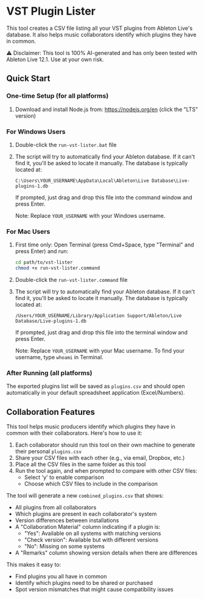 # VST Plugin Lister

This tool creates a CSV file listing all your VST plugins from Ableton Live's database. It also helps music collaborators identify which plugins they have in common.

⚠️ Disclaimer: This tool is 100% AI-generated and has only been tested with Ableton Live 12.1. Use at your own risk.

## Quick Start

### One-time Setup (for all platforms)
1. Download and install Node.js from: https://nodejs.org/en (click the "LTS" version)

### For Windows Users
1. Double-click the `run-vst-lister.bat` file
2. The script will try to automatically find your Ableton database. If it can't find it, you'll be asked to locate it manually. The database is typically located at:
   ```
   C:\Users\YOUR_USERNAME\AppData\Local\Ableton\Live Database\Live-plugins-1.db
   ```
   If prompted, just drag and drop this file into the command window and press Enter.
   
   Note: Replace `YOUR_USERNAME` with your Windows username.

### For Mac Users
1. First time only: Open Terminal (press Cmd+Space, type "Terminal" and press Enter) and run:
   ```bash
   cd path/to/vst-lister
   chmod +x run-vst-lister.command
   ```

2. Double-click the `run-vst-lister.command` file
3. The script will try to automatically find your Ableton database. If it can't find it, you'll be asked to locate it manually. The database is typically located at:
   ```
   /Users/YOUR_USERNAME/Library/Application Support/Ableton/Live Database/Live-plugins-1.db
   ```
   If prompted, just drag and drop this file into the terminal window and press Enter.
   
   Note: Replace `YOUR_USERNAME` with your Mac username. To find your username, type `whoami` in Terminal.

### After Running (all platforms)
The exported plugins list will be saved as `plugins.csv` and should open automatically in your default spreadsheet application (Excel/Numbers). 

## Collaboration Features

This tool helps music producers identify which plugins they have in common with their collaborators. Here's how to use it:

1. Each collaborator should run this tool on their own machine to generate their personal `plugins.csv`
2. Share your CSV files with each other (e.g., via email, Dropbox, etc.)
3. Place all the CSV files in the same folder as this tool
4. Run the tool again, and when prompted to compare with other CSV files:
   - Select 'y' to enable comparison
   - Choose which CSV files to include in the comparison

The tool will generate a new `combined_plugins.csv` that shows:
- All plugins from all collaborators
- Which plugins are present in each collaborator's system
- Version differences between installations
- A "Collaboration Material" column indicating if a plugin is:
  - "Yes": Available on all systems with matching versions
  - "Check version": Available but with different versions
  - "No": Missing on some systems
- A "Remarks" column showing version details when there are differences

This makes it easy to:
- Find plugins you all have in common
- Identify which plugins need to be shared or purchased
- Spot version mismatches that might cause compatibility issues 